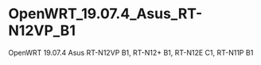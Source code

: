 # OpenWRT_19.07.4_Asus_RT-N12VP_B1
OpenWRT 19.07.4 Asus RT-N12VP B1, RT-N12+ B1, RT-N12E C1, RT-N11P B1
